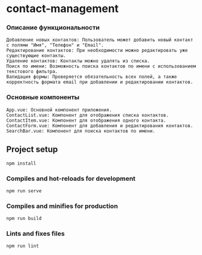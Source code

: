 # contact-management

### Описание функциональности

    Добавление новых контактов: Пользователь может добавить новый контакт с полями "Имя", "Телефон" и "Email".
    Редактирование контактов: При необходимости можно редактировать уже существующие контакты.
    Удаление контактов: Контакты можно удалять из списка.
    Поиск по имени: Возможность поиска контактов по имени с использованием текстового фильтра.
    Валидация формы: Проверяется обязательность всех полей, а также корректность формата email при добавлении и редактировании контактов.

### Основные компоненты

    App.vue: Основной компонент приложения.
    ContactList.vue: Компонент для отображения списка контактов.
    ContactItem.vue: Компонент для отображения одного контакта.
    ContactForm.vue: Компонент для добавления и редактирования контактов.
    SearchBar.vue: Компонент для поиска контактов по имени.
   
## Project setup
```
npm install
```

### Compiles and hot-reloads for development
```
npm run serve
```

### Compiles and minifies for production
```
npm run build
```

### Lints and fixes files
```
npm run lint
```

